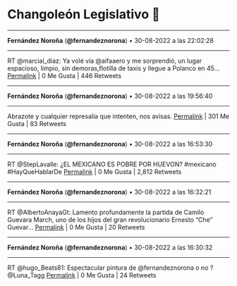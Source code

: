 # Changoleón Legislativo 🙈
*****
**Fernández Noroña** (**@fernandeznorona**) • 30-08-2022 a las 22:02:28
*****
RT @marcial_diaz: Ya volé vía @aifaaero y me sorprendió, un lugar espacioso, limpio, sin demoras,flotilla de taxis y llegue a Polanco en 45…
[Permalink](https://twitter.com/fernandeznorona/status/1564856123269816321) | 0 Me Gusta | 446 Retweets
*****
**Fernández Noroña** (**@fernandeznorona**) • 30-08-2022 a las 19:56:40
*****
Abrazote y cualquier represalia que intenten, nos avisas.
[Permalink](https://twitter.com/fernandeznorona/status/1564824466370297858) | 301 Me Gusta | 83 Retweets
*****
**Fernández Noroña** (**@fernandeznorona**) • 30-08-2022 a las 16:53:30
*****
RT @StepLavalle: ¿EL MEXICANO ES POBRE POR HUEVON? #mexicano #HayQueHablarDe
[Permalink](https://twitter.com/fernandeznorona/status/1564778373070684163) | 0 Me Gusta | 2,812 Retweets
*****
**Fernández Noroña** (**@fernandeznorona**) • 30-08-2022 a las 16:32:21
*****
RT @AlbertoAnayaGt: Lamento profundamente la partida de Camilo Guevara March, uno de los hijos del gran revolucionario Ernesto “Che” Guevar…
[Permalink](https://twitter.com/fernandeznorona/status/1564773046841327616) | 0 Me Gusta | 20 Retweets
*****
**Fernández Noroña** (**@fernandeznorona**) • 30-08-2022 a las 16:30:32
*****
RT @hugo_Beats81: Espectacular pintura de @fernandeznorona  o no ? @Luna_Tagg
[Permalink](https://twitter.com/fernandeznorona/status/1564772593223077888) | 0 Me Gusta | 24 Retweets